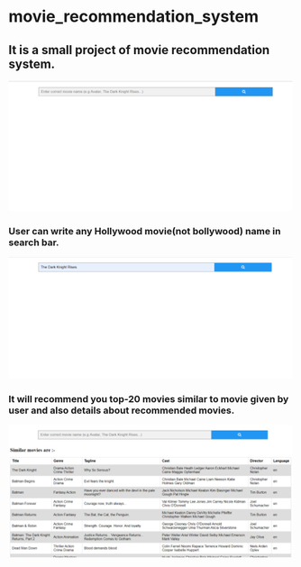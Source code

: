 # movie_recommendation_system
<h2>It is a small project of movie recommendation system.</h2>
<p align="center">
  <img src="Final_output/a.png" width="1000" >
</p>
<h3> User can write any Hollywood movie(not bollywood) name in search bar.</h3>
 <p align="center">
  <img src="Final_output/c.png" width="1000" >
</p>
 <h3>It will recommend you top-20 movies similar to movie given by user and also details about recommended movies.</h3>
  <p align="center">
  <img src="Final_output/d.png" width="1000" >
</p>
